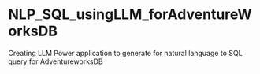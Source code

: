 # NLP_SQL_usingLLM_forAdventureWorksDB
Creating LLM Power application to generate for natural language to SQL query for AdventureworksDB

